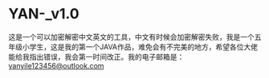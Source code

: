 # YAN-_v1.0
这是一个可以加密解密中文英文的工具，中文有时候会加密解密失败，我是一个五年级小学生，这是我的第一个JAVA作品，难免会有不完美的地方，希望各位大佬能给我指出错误，我会第一时间改正。我的电子邮箱是：yanyile123456@outlook.com
